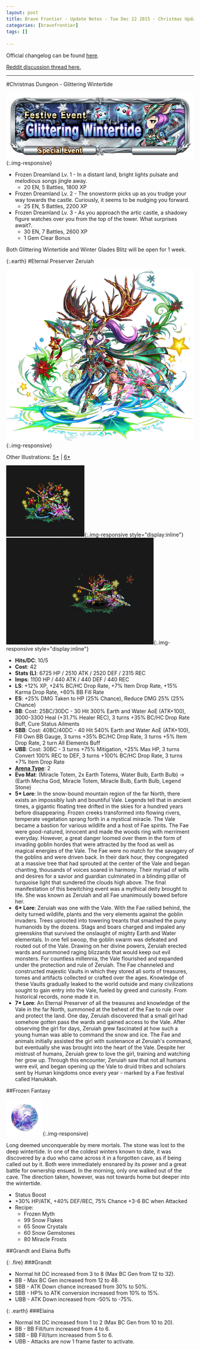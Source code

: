 ```yaml
---
layout: post
title: Brave Frontier - Update Notes - Tue Dec 22 2015 - Christmas Update
categories: [bravefrontier]
tags: []

---
```


Official changelog can be found [here](http://forums.gumi.sg/forum/news-boards/server-status/266824-server-maintenance-december-22-20-00-pst).

[Reddit discussion thread here.](https://www.reddit.com/r/bravefrontier/comments/3xx8ow/update_notes_tue_dec_22_2015_christmas_update/)

---

#Christmas Dungeon - Glittering Wintertide

![Christmas Dungeon Banner](/assets/bf221215/sp_quest_banner_803001.png){:.img-responsive}

* Frozen Dreamland Lv. 1 - In a distant land, bright lights pulsate and melodious songs jingle away.
  * 20 EN, 5 Battles, 1800 XP
* Frozen Dreamland Lv. 2 - The snowstorm picks up as you trudge your way towards the castle. Curiously, it seems to be nudging you forward.
  * 25 EN, 5 Battles, 2200 XP
* Frozen Dreamland Lv. 3 - As you approach the artic castle, a shadowy figure watches over you from the top of the tower. What surprises await?.
  * 30 EN, 7 Battles, 2600 XP
  * 1 Gem Clear Bonus

Both Glittering Wintertide and Winter Glades Blitz will be open for 1 week.

{:.earth}
#Eternal Preserver Zeruiah

![Illustration](/assets/bf221215/unit_ills_full_830117.png){:.img-responsive}

Other Illustrations: [5\*](/assets/bf221215/unit_ills_full_830115.png) \| [6\*](/assets/bf221215/unit_ills_full_830116.png)

![Idle](/assets/bf221215/reindeer_idle.gif){:.img-responsive style="display:inline"}
![Attack](/assets/bf221215/reindeer_atk.gif){:.img-responsive style="display:inline"}

* **Hits/DC**: 10/5
* **Cost**: 42
* **Stats (L)**: 6725 HP / 2510 ATK / 2520 DEF / 2315 REC 
* **Imps**: 1100 HP / 440 ATK / 440 DEF / 440 REC
* **LS**: +12% XP, +24% BC/HC Drop Rate, +7% Item Drop Rate, +15% Karma Drop Rate, +60% BB Fill Rate
* **ES**: +25% DMG Taken to HP (25% Chance), Reduce DMG 25% (25% Chance)
* **BB**: Cost: 25BC/30DC - 30 Hit 300% Earth and Water AoE (ATK+100), 3000-3300 Heal (+31.7% Healer REC), 3 turns +35% BC/HC Drop Rate Buff, Cure Status Ailments
* **SBB**: Cost: 40BC/40DC - 40 Hit 540% Earth and Water AoE (ATK+100), Fill Own BB Gauge, 3 turns +35% BC/HC Drop Rate, 3 turns +5% Item Drop Rate, 2 turn All Elements Buff
* **UBB**: Cost: 30BC - 3 turns +75% Mitigation, +25% Max HP, 3 turns Convert 100% REC to DEF, 3 turns +100% BC/HC Drop Rate, 3 turns +7% Item Drop Rate
* **[Arena Type](https://www.reddit.com/r/bravefrontier/comments/340vh5/arena_ai_for_global_units_v2/)**: 2
* **Evo Mat**: (Miracle Totem, 2x Earth Totems, Water Bulb, Earth Bulb) -> (Earth Mecha God, Miracle Totem, Miracle Bulb, Earth Bulb, Legend Stone)
* **5\* Lore**: In the snow-bound mountain region of the far North, there exists an impossibly lush and bountiful Vale. Legends tell that in ancient times, a gigantic floating tree drifted in the skies for a hundred years before disappearing. Frozen creeks transformed into flowing rivers, temperate vegetation sprang forth in a mystical miracle. The Vale became a bastion for various wildlife and a host of Fae spirits. The Fae were good-natured, innocent and made the woods ring with merriment everyday. However, a great danger loomed over them in the form of invading goblin hordes that were attracted by the food as well as magical energies of the Vale. The Fae were no match for the savagery of the goblins and were driven back. In their dark hour, they congregated at a massive tree that had sprouted at the center of the Vale and began chanting, thousands of voices soared in harmony. Their myriad of wills and desires for a savior and guardian culminated in a blinding pillar of turquoise light that sundered the clouds high above. The final manifestation of this bewitching event was a mythical deity brought to life. She was known as Zeruiah and all Fae unanimously bowed before her.
* **6\* Lore**: Zeruiah was one with the Vale. With the Fae rallied behind, the deity turned wildlife, plants and the very elements against the goblin invaders. Trees uprooted into towering treants that smashed the puny humanoids by the dozens. Stags and boars charged and impaled any greenskins that survived the onslaught of mighty Earth and Water elementals. In one fell swoop, the goblin swarm was defeated and routed out of the Vale. Drawing on her divine powers, Zeruiah erected wards and summoned raging blizzards that would keep out evil monsters. For countless millennia, the Vale flourished and expanded under the protection and rule of Zeruiah. The Fae channeled and constructed majestic Vaults in which they stored all sorts of treasures, tomes and artifacts collected or crafted over the ages. Knowledge of these Vaults gradually leaked to the world outside and many civilizations sought to gain entry into the Vale, fueled by greed and curiosity. From historical records, none made it in.
* **7\* Lore**: An Eternal Preserver of all the treasures and knowledge of the Vale in the far North, summoned at the behest of the Fae to rule over and protect the land. One day, Zeruiah discovered that a small girl had somehow gotten pass the wards and gained access to the Vale. After observing the girl for days, Zeruiah grew fascinated at how such a young human was able to command the snow and ice. The Fae and animals initially assisted the girl with sustenance at Zeruiah's command, but eventually she was brought into the heart of the Vale. Despite her mistrust of humans, Zeruiah grew to love the girl, training and watching her grow up. Through this encounter, Zeruiah saw that not all humans were evil, and began opening up the Vale to druid tribes and scholars sent by Human kingdoms once every year - marked by a Fae festival called Hanukkah.

##Frozen Fantasy

![Frozen Fantasy Thumbnail](/assets/bf221215/sphere_thum_818903.png){:.img-responsive}

Long deemed unconquerable by mere mortals. The stone was lost to the deep wintertide. In one of the coldest winters known to date, it was discovered by a duo who came across it in a forgotten cave, as if being called out by it. Both were immediately ensnared by its power and a great battle for ownership ensued. In the morning, only one walked out of the cave. The direction taken, however, was not towards home but deeper into the wintertide.

* Status Boost
* +30% HP/ATK, +40% DEF/REC, 75% Chance +3-6 BC when Attacked
* Recipe:
  * Frozen Myth
  * 99 Snow Flakes
  * 65 Snow Crystals
  * 60 Snow Gemstones
  * 80 Miracle Frosts

##Grandt and Elaina Buffs

{: .fire}
###Grandt
* Normal hit DC increased from 3 to 8 (Max BC Gen from 12 to 32).
* BB - Max BC Gen increased from 12 to 48.
* SBB - ATK Down chance increased from 30% to 50%.
* SBB - HP% to ATK conversion increased from 10% to 15%.
* UBB - ATK Down increased from -50% to -75%.

{: .earth}
###Elaina
* Normal hit DC increased from 1 to 2 (Max BC Gen from 10 to 20).
* BB - BB Fill/turn increased from 4 to 6.
* SBB - BB Fill/turn increased from 5 to 6.
* UBB - Attacks are now 1 frame faster to activate.